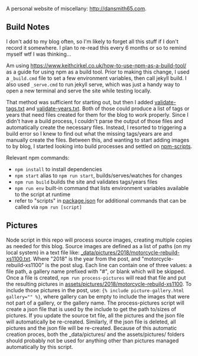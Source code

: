 A personal website of miscellany: http://dansmith65.com.

## Build Notes

I don't add to my blog often, so I'm likely to forget all this stuff if I don't record it somewhere. I plan to re-read this every 6 months or so to remind myself wtf I was thinking...

Am using https://www.keithcirkel.co.uk/how-to-use-npm-as-a-build-tool/ as a guide for using npm as a build tool. Prior to making this change, I used a `_build.cmd` file to set a few environment variables, then call jekyll build. I also used `_serve.cmd` to run jekyll serve, which was just a handy way to open a new terminal and serve the site while testing locally.

That method was sufficient for starting out, but then I added [validate-tags.txt] and [validate-years.txt]. Both of those could produce a list of tags or years that need files created for them for the blog to work properly. Since I didn't have a build process, I couldn't parse the output of those files and automatically create the necessary files. Instead, I resorted to triggering a build error so I knew to find out what the missing tags/years are and manually create the files. Between this, and wanting to start adding images to by blog, I started looking into build processes and settled on [npm-scripts].

Relevant npm commands:

* `npm install` to install dependencies
* `npm start` alias to `npm run start`, builds/serves/watches for changes
* `npm run build` builds the site and validates tags/years files
* `npm run env` built-in command that lists environment variables available to the script at runtime
* refer to "scripts" in [package.json] for additional commands that can be called via `npm run [script]`

## Pictures

Node script in this repo will process source images, creating multiple copies as needed for this blog. Source images are defined as a list of paths (on my local system) in a text file like: [_data/pictures/2018/motorcycle-rebuild-xs1100.txt](./_data/pictures/2018/motorcycle-rebuild-xs1100.txt). Where "2018" is the year from the post, and "motorcycle-rebuild-xs1100" is the post slug. Each line can contain one of three values: a file path, a gallery name prefixed with "#", or blank which will be skipped. Once a file is created, `npm run process-pictures` will read that file and put the resulting pictures in [assets/pictures/2018/motorcycle-rebuild-xs1100](./assets/pictures/2018/motorcycle-rebuild-xs1100). To include those pictures in the post, use: `{% include picture-gallery.html gallery="" %}`, where gallery can be empty to include the images that were not part of a gallery, or the gallery name.
The process-pictures script will create a json file that is used by the include to get the path to/sizes of pictures. If you update the source txt file, all the pictures and the json file will automatically be re-created. Similarly, if the json file is deleted, all pictures and the json file will be re-created. Because of this automatic creation proces, both the _data/pictures/ and the assets/pictures/ folders should probably not be used for anything other than pictures managed automatically by this script.


[validate-tags.txt]: ../df25000a19cb4fe79979c519332969fc4be9ac5a/validate-tags.txt
[validate-years.txt]: ../df25000a19cb4fe79979c519332969fc4be9ac5a/validate-years.txt
[package.json]: ./package.json
[npm-scripts]: https://docs.npmjs.com/misc/scripts
